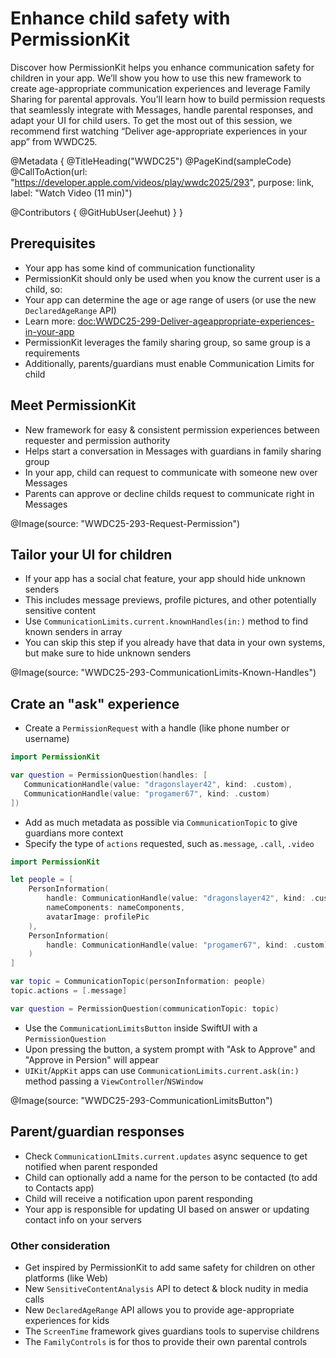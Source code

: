 # Enhance child safety with PermissionKit

Discover how PermissionKit helps you enhance communication safety for children in your app. We’ll show you how to use this new framework to create age-appropriate communication experiences and leverage Family Sharing for parental approvals. You’ll learn how to build permission requests that seamlessly integrate with Messages, handle parental responses, and adapt your UI for child users. To get the most out of this session, we recommend first watching “Deliver age-appropriate experiences in your app” from WWDC25.

@Metadata {
   @TitleHeading("WWDC25")
   @PageKind(sampleCode)
   @CallToAction(url: "https://developer.apple.com/videos/play/wwdc2025/293", purpose: link, label: "Watch Video (11 min)")

   @Contributors {
      @GitHubUser(Jeehut)
   }
}

## Prerequisites

- Your app has some kind of communication functionality
- PermissionKit should only be used when you know the current user is a child, so:
- Your app can determine the age or age range of users (or use the new `DeclaredAgeRange` API)
- Learn more: <doc:WWDC25-299-Deliver-ageappropriate-experiences-in-your-app>
- PermissionKit leverages the family sharing group, so same group is a requirements
- Additionally, parents/guardians must enable Communication Limits for child

## Meet PermissionKit

- New framework for easy & consistent permission experiences between requester and permission authority
- Helps start a conversation in Messages with guardians in family sharing group
- In your app, child can request to communicate with someone new over Messages
- Parents can approve or decline childs request to communicate right in Messages

@Image(source: "WWDC25-293-Request-Permission")

## Tailor your UI for children

- If your app has a social chat feature, your app should hide unknown senders
- This includes message previews, profile pictures, and other potentially sensitive content
- Use `CommunicationLimits.current.knownHandles(in:)` method to find known senders in array
- You can skip this step if you already have that data in your own systems, but make sure to hide unknown senders

@Image(source: "WWDC25-293-CommunicationLimits-Known-Handles")

## Crate an "ask" experience

- Create a `PermissionRequest` with a handle (like phone number or username)

```swift
import PermissionKit

var question = PermissionQuestion(handles: [
   CommunicationHandle(value: "dragonslayer42", kind: .custom),
   CommunicationHandle(value: "progamer67", kind: .custom)
])
```

- Add as much metadata as possible via `CommunicationTopic` to give guardians more context
- Specify the type of `actions` requested, such as`.message`, `.call`, `.video`

```swift
import PermissionKit

let people = [
    PersonInformation(
        handle: CommunicationHandle(value: "dragonslayer42", kind: .custom),
        nameComponents: nameComponents,
        avatarImage: profilePic
    ),
    PersonInformation(
        handle: CommunicationHandle(value: "progamer67", kind: .custom)
    )
]

var topic = CommunicationTopic(personInformation: people)
topic.actions = [.message]

var question = PermissionQuestion(communicationTopic: topic)
```

- Use the `CommunicationLimitsButton` inside SwiftUI with a `PermissionQuestion`
- Upon pressing the button, a system prompt with "Ask to Approve" and "Approve in Persion" will appear
- `UIKit`/`AppKit` apps can use `CommunicationLimits.current.ask(in:)` method passing a `ViewController`/`NSWindow`

@Image(source: "WWDC25-293-CommunicationLimitsButton")

## Parent/guardian responses

- Check `CommunicationLImits.current.updates` async sequence to get notified when parent responded
- Child can optionally add a name for the person to be contacted (to add to Contacts app)
- Child will receive a notification upon parent responding
- Your app is responsible for updating UI based on answer or updating contact info on your servers

### Other consideration

- Get inspired by PermissionKit to add same safety for children on other platforms (like Web)
- New `SensitiveContentAnalysis` API to detect & block nudity in media calls
- New `DeclaredAgeRange` API allows you to provide age-appropriate experiences for kids
- The `ScreenTime` framework gives guardians tools to supervise childrens 
- The `FamilyControls` is for thos to provide their own parental controls
